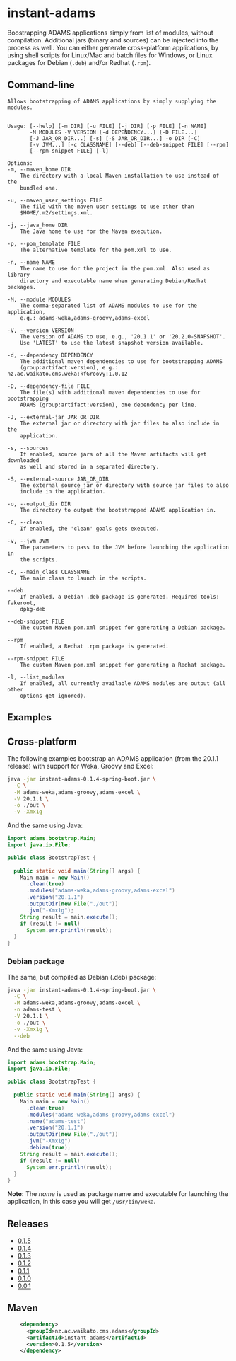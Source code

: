 # instant-adams
Boostrapping ADAMS applications simply from list of modules, without compilation.
Additional jars (binary and sources) can be injected into the process as well.
You can either generate cross-platform applications, by using shell scripts for 
Linux/Mac and batch files for Windows, or Linux packages for Debian (`.deb`) 
and/or Redhat (`.rpm`).

## Command-line

```
Allows bootstrapping of ADAMS applications by simply supplying the modules.


Usage: [--help] [-m DIR] [-u FILE] [-j DIR] [-p FILE] [-n NAME]
       -M MODULES -V VERSION [-d DEPENDENCY...] [-D FILE...]
       [-J JAR_OR_DIR...] [-s] [-S JAR_OR_DIR...] -o DIR [-C]
       [-v JVM...] [-c CLASSNAME] [--deb] [--deb-snippet FILE] [--rpm]
       [--rpm-snippet FILE] [-l]

Options:
-m, --maven_home DIR
	The directory with a local Maven installation to use instead of the
	bundled one.

-u, --maven_user_settings FILE
	The file with the maven user settings to use other than
	$HOME/.m2/settings.xml.

-j, --java_home DIR
	The Java home to use for the Maven execution.

-p, --pom_template FILE
	The alternative template for the pom.xml to use.

-n, --name NAME
	The name to use for the project in the pom.xml. Also used as library
	directory and executable name when generating Debian/Redhat packages.

-M, --module MODULES
	The comma-separated list of ADAMS modules to use for the application,
	e.g.: adams-weka,adams-groovy,adams-excel

-V, --version VERSION
	The version of ADAMS to use, e.g., '20.1.1' or '20.2.0-SNAPSHOT'.
	Use 'LATEST' to use the latest snapshot version available.

-d, --dependency DEPENDENCY
	The additional maven dependencies to use for bootstrapping ADAMS
	(group:artifact:version), e.g.: nz.ac.waikato.cms.weka:kfGroovy:1.0.12

-D, --dependency-file FILE
	The file(s) with additional maven dependencies to use for bootstrapping
	ADAMS (group:artifact:version), one dependency per line.

-J, --external-jar JAR_OR_DIR
	The external jar or directory with jar files to also include in the
	application.

-s, --sources
	If enabled, source jars of all the Maven artifacts will get downloaded
	as well and stored in a separated directory.

-S, --external-source JAR_OR_DIR
	The external source jar or directory with source jar files to also
	include in the application.

-o, --output_dir DIR
	The directory to output the bootstrapped ADAMS application in.

-C, --clean
	If enabled, the 'clean' goals gets executed.

-v, --jvm JVM
	The parameters to pass to the JVM before launching the application in
	the scripts.

-c, --main_class CLASSNAME
	The main class to launch in the scripts.

--deb
	If enabled, a Debian .deb package is generated. Required tools: fakeroot,
	dpkg-deb

--deb-snippet FILE
	The custom Maven pom.xml snippet for generating a Debian package.

--rpm
	If enabled, a Redhat .rpm package is generated.

--rpm-snippet FILE
	The custom Maven pom.xml snippet for generating a Redhat package.

-l, --list_modules
	If enabled, all currently available ADAMS modules are output (all other
	options get ignored).
```


## Examples

## Cross-platform

The following examples bootstrap an ADAMS application (from the 20.1.1 release) 
with support for Weka, Groovy and Excel:
 
```bash
java -jar instant-adams-0.1.4-spring-boot.jar \
  -C \
  -M adams-weka,adams-groovy,adams-excel \
  -V 20.1.1 \
  -o ./out \
  -v -Xmx1g
```

And the same using Java:

```java
import adams.bootstrap.Main;
import java.io.File;

public class BootstrapTest {
  
  public static void main(String[] args) {
    Main main = new Main()
      .clean(true)
      .modules("adams-weka,adams-groovy,adams-excel")
      .version("20.1.1")
      .outputDir(new File("./out"))
      .jvm("-Xmx1g");
    String result = main.execute();
    if (result != null)
      System.err.println(result);
  }
} 
```

### Debian package

The same, but compiled as Debian (.deb) package:
 
```bash
java -jar instant-adams-0.1.4-spring-boot.jar \
  -C \
  -M adams-weka,adams-groovy,adams-excel \
  -n adams-test \
  -V 20.1.1 \
  -o ./out \
  -v -Xmx1g \
  --deb
```

And the same using Java:

```java
import adams.bootstrap.Main;
import java.io.File;

public class BootstrapTest {
  
  public static void main(String[] args) {
    Main main = new Main()
      .clean(true)
      .modules("adams-weka,adams-groovy,adams-excel")
      .name("adams-test")
      .version("20.1.1")
      .outputDir(new File("./out"))
      .jvm("-Xmx1g")
      .debian(true);
    String result = main.execute();
    if (result != null)
      System.err.println(result);
  }
} 
```

**Note:** The *name* is used as package name and executable for launching the
application, in this case you will get `/usr/bin/weka`.


## Releases

* [0.1.5](https://github.com/waikato-datamining/instant-adams/releases/download/instant-adams-0.1.5/instant-adams-0.1.5-spring-boot.jar)
* [0.1.4](https://github.com/waikato-datamining/instant-adams/releases/download/instant-adams-0.1.4/instant-adams-0.1.4-spring-boot.jar)
* [0.1.3](https://github.com/waikato-datamining/instant-adams/releases/download/instant-adams-0.1.3/instant-adams-0.1.3-spring-boot.jar)
* [0.1.2](https://github.com/waikato-datamining/instant-adams/releases/download/instant-adams-0.1.2/instant-adams-0.1.2-spring-boot.jar)
* [0.1.1](https://github.com/waikato-datamining/instant-adams/releases/download/instant-adams-0.1.1/instant-adams-0.1.1-spring-boot.jar)
* [0.1.0](https://github.com/waikato-datamining/instant-adams/releases/download/instant-adams-0.1.0/instant-adams-0.1.0-spring-boot.jar)
* [0.0.1](https://github.com/waikato-datamining/instant-adams/releases/download/instant-adams-0.0.1/instant-adams-0.0.1-spring-boot.jar)


## Maven

```xml
    <dependency>
      <groupId>nz.ac.waikato.cms.adams</groupId>
      <artifactId>instant-adams</artifactId>
      <version>0.1.5</version>
    </dependency>
```
